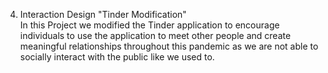 4. Interaction Design "Tinder Modification"  
In this Project we modified the Tinder application to encourage individuals to use the application to meet other people and create meaningful relationships throughout this pandemic as we are not able to socially interact with the public like we used to.